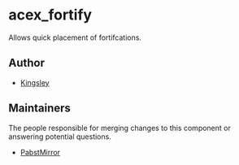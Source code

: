 acex_fortify
============

Allows quick placement of fortifcations.

## Author

- [Kingsley](https://github.com/jameslkingsley)

## Maintainers

The people responsible for merging changes to this component or answering potential questions.

- [PabstMirror](https://github.com/PabstMirror)
